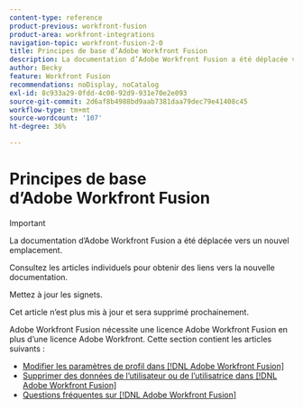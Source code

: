```yaml
---
content-type: reference
product-previous: workfront-fusion
product-area: workfront-integrations
navigation-topic: workfront-fusion-2-0
title: Principes de base d’Adobe Workfront Fusion
description: La documentation d’Adobe Workfront Fusion a été déplacée vers un nouvel emplacement. Cet article est obsolète, mais contient un lien vers le nouvel article qui couvre cette fonctionnalité.
author: Becky
feature: Workfront Fusion
recommendations: noDisplay, noCatalog
exl-id: 8c933a29-0fdd-4c00-92d9-931e70e2e093
source-git-commit: 2d6af8b4988bd9aab7381daa79dec79e41408c45
workflow-type: tm+mt
source-wordcount: '107'
ht-degree: 36%

---
```


# Principes de base d’Adobe Workfront Fusion

>[!IMPORTANT]
>
>La documentation d’Adobe Workfront Fusion a été déplacée vers un nouvel emplacement.
>
>Consultez les articles individuels pour obtenir des liens vers la nouvelle documentation.
>
>Mettez à jour les signets.
>
>Cet article n’est plus mis à jour et sera supprimé prochainement.

Adobe Workfront Fusion nécessite une licence Adobe Workfront Fusion en plus d’une licence Adobe Workfront.
Cette section contient les articles suivants :

* [Modifier les paramètres de profil dans  [!DNL Adobe Workfront Fusion]](../../workfront-fusion/workfront-fusion-basics/change-profile-settings.md)
* [Supprimer des données de l’utilisateur ou de l’utilisatrice dans  [!DNL Adobe Workfront Fusion]](../../workfront-fusion/workfront-fusion-basics/delete-user-data.md)
* [Questions fréquentes sur [!DNL Adobe Workfront Fusion]](../../workfront-fusion/workfront-fusion-basics/faq.md)
